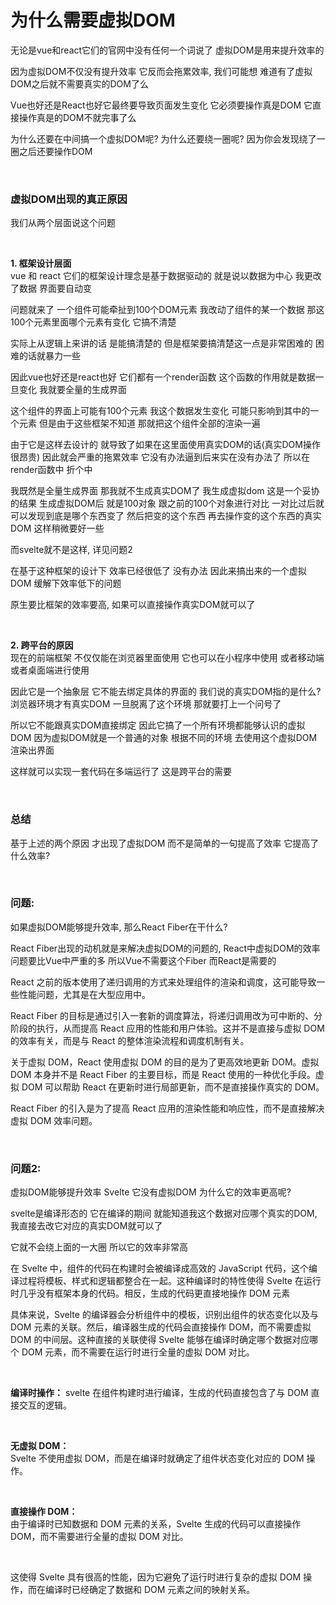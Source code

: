 # 为什么需要虚拟DOM
无论是vue和react它们的官网中没有任何一个词说了 虚拟DOM是用来提升效率的 

因为虚拟DOM不仅没有提升效率 它反而会拖累效率, 我们可能想 难道有了虚拟DOM之后就不需要真实的DOM了么

Vue也好还是React也好它最终要导致页面发生变化 它必须要操作真是DOM 它直接操作真是的DOM不就完事了么

为什么还要在中间搞一个虚拟DOM呢? 为什么还要绕一圈呢? 因为你会发现绕了一圈之后还要操作DOM

<br>

### 虚拟DOM出现的真正原因
我们从两个层面说这个问题

<br>

**1. 框架设计层面**  
vue 和 react 它们的框架设计理念是基于数据驱动的 就是说以数据为中心 我更改了数据 界面要自动变

问题就来了 一个组件可能牵扯到100个DOM元素 我改动了组件的某一个数据 那这100个元素里面哪个元素有变化 它搞不清楚

实际上从逻辑上来讲的话 是能搞清楚的 但是框架要搞清楚这一点是非常困难的 困难的话就暴力一些

因此vue也好还是react也好 它们都有一个render函数 这个函数的作用就是数据一旦变化 我就要全量的生成界面

这个组件的界面上可能有100个元素 我这个数据发生变化 可能只影响到其中的一个元素 但是由于这些框架不知道 那就把这个组件全部的渲染一遍

由于它是这样去设计的 就导致了如果在这里面使用真实DOM的话(真实DOM操作很昂贵) 因此就会严重的拖累效率 它没有办法逼到后来实在没有办法了 所以在render函数中 折个中 

我既然是全量生成界面 那我就不生成真实DOM了 我生成虚拟dom 这是一个妥协的结果 生成虚拟DOM后 就是100对象 跟之前的100个对象进行对比 一对比过后就可以发现到底是哪个东西变了 然后把变的这个东西 再去操作变的这个东西的真实DOM 这样稍微要好一些

而svelte就不是这样, 详见问题2

在基于这种框架的设计下 效率已经很低了 没有办法 因此来搞出来的一个虚拟DOM 缓解下效率低下的问题

原生要比框架的效率要高, 如果可以直接操作真实DOM就可以了

<br>

**2. 跨平台的原因**  
现在的前端框架 不仅仅能在浏览器里面使用 它也可以在小程序中使用 或者移动端 或者桌面端进行使用 

因此它是一个抽象层 它不能去绑定具体的界面的 我们说的真实DOM指的是什么? 浏览器环境才有真实DOM 一旦脱离了这个环境 那就要打上一个问号了

所以它不能跟真实DOM直接绑定 因此它搞了一个所有环境都能够认识的虚拟DOM 因为虚拟DOM就是一个普通的对象 根据不同的环境 去使用这个虚拟DOM 渲染出界面

这样就可以实现一套代码在多端运行了 这是跨平台的需要

<br>

### 总结
基于上述的两个原因 才出现了虚拟DOM 而不是简单的一句提高了效率 它提高了什么效率?

<br>

### 问题:
如果虚拟DOM能够提升效率, 那么React Fiber在干什么?

React Fiber出现的动机就是来解决虚拟DOM的问题的, React中虚拟DOM的效率问题要比Vue中严重的多 所以Vue不需要这个Fiber 而React是需要的

React 之前的版本使用了递归调用的方式来处理组件的渲染和调度，这可能导致一些性能问题，尤其是在大型应用中。

React Fiber 的目标是通过引入一套新的调度算法，将递归调用改为可中断的、分阶段的执行，从而提高 React 应用的性能和用户体验。这并不是直接与虚拟 DOM 的效率有关，而是与 React 的整体渲染流程和调度机制有关。

关于虚拟 DOM，React 使用虚拟 DOM 的目的是为了更高效地更新 DOM。虚拟 DOM 本身并不是 React Fiber 的主要目标，而是 React 使用的一种优化手段。虚拟 DOM 可以帮助 React 在更新时进行局部更新，而不是直接操作真实的 DOM。

React Fiber 的引入是为了提高 React 应用的渲染性能和响应性，而不是直接解决虚拟 DOM 效率问题。

<br>

### 问题2:
虚拟DOM能够提升效率 Svelte 它没有虚拟DOM 为什么它的效率更高呢?

svelte是编译形态的 它在编译的期间 就能知道我这个数据对应哪个真实的DOM, 我直接去改它对应的真实DOM就可以了

它就不会绕上面的一大圈 所以它的效率非常高

在 Svelte 中，组件的代码在构建时会被编译成高效的 JavaScript 代码，这个编译过程将模板、样式和逻辑都整合在一起。这种编译时的特性使得 Svelte 在运行时几乎没有框架本身的代码。相反，生成的代码更直接地操作 DOM 元素

具体来说，Svelte 的编译器会分析组件中的模板，识别出组件的状态变化以及与 DOM 元素的关联。然后，编译器生成的代码会直接操作 DOM，而不需要虚拟 DOM 的中间层。这种直接的关联使得 Svelte 能够在编译时确定哪个数据对应哪个 DOM 元素，而不需要在运行时进行全量的虚拟 DOM 对比。

<br>

**编译时操作：**
svelte 在组件构建时进行编译，生成的代码直接包含了与 DOM 直接交互的逻辑。

<br>

**无虚拟 DOM：**   
Svelte 不使用虚拟 DOM，而是在编译时就确定了组件状态变化对应的 DOM 操作。

<br>

**直接操作 DOM：**  
由于编译时已知数据和 DOM 元素的关系，Svelte 生成的代码可以直接操作 DOM，而不需要进行全量的虚拟 DOM 对比。

<br>

这使得 Svelte 具有很高的性能，因为它避免了运行时进行复杂的虚拟 DOM 操作，而在编译时已经确定了数据和 DOM 元素之间的映射关系。


